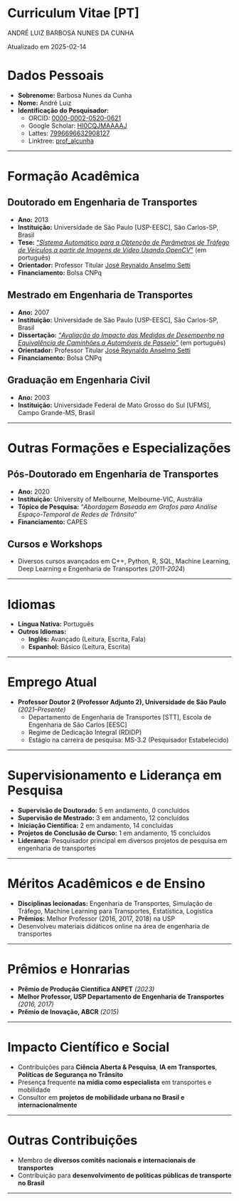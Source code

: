 # Curriculum Vitae \[PT\]
ANDRÉ LUIZ BARBOSA NUNES DA CUNHA

<!-- **ANDRÉ LUIZ BARBOSA NUNES DA CUNHA** -->

Atualizado em 2025-02-14

# Dados Pessoais

- **Sobrenome:** Barbosa Nunes da Cunha  
- **Nome:** André Luiz  
- **Identificação do Pesquisador:**
  - ORCID: [0000-0002-0520-0621](https://orcid.org/0000-0002-0520-0621)
  - Google Scholar:
    [HI0CQJMAAAAJ](https://scholar.google.com.br/citations?user=HI0CQJMAAAAJ&hl=pt)
  - Lattes: [7996696632908127](http://lattes.cnpq.br/7996696632908127)
  - Linktree: [prof_alcunha](https://linktr.ee/prof_alcunha)

------------------------------------------------------------------------

# Formação Acadêmica

## **Doutorado em Engenharia de Transportes**

- **Ano:** 2013  
- **Instituição:** Universidade de São Paulo \[USP-EESC\], São
  Carlos-SP, Brasil  
- **Tese:** [“*Sistema Automático para a Obtenção de Parâmetros de
  Tráfego de Veículos a partir de Imagens de Vídeo Usando
  OpenCV*”](https://doi.org/10.11606/T.18.2013.tde-19112013-165611) (em
  português)  
- **Orientador:** Professor Titular [José Reynaldo Anselmo
  Setti](http://lattes.cnpq.br/1214389619505648)  
- **Financiamento:** Bolsa CNPq

## **Mestrado em Engenharia de Transportes**

- **Ano:** 2007  
- **Instituição:** Universidade de São Paulo \[USP-EESC\], São
  Carlos-SP, Brasil  
- **Dissertação:** [“*Avaliação do Impacto das Medidas de Desempenho na
  Equivalência de Caminhões a Automóveis de
  Passeio*”](https://doi.org/10.11606/D.18.2007.tde-27112007-094400) (em
  português)  
- **Orientador:** Professor Titular [José Reynaldo Anselmo
  Setti](http://lattes.cnpq.br/1214389619505648)  
- **Financiamento:** Bolsa CNPq

## **Graduação em Engenharia Civil**

- **Ano:** 2003  
- **Instituição:** Universidade Federal de Mato Grosso do Sul \[UFMS\],
  Campo Grande-MS, Brasil

------------------------------------------------------------------------

# Outras Formações e Especializações

## **Pós-Doutorado em Engenharia de Transportes**

- **Ano:** 2020  
- **Instituição:** University of Melbourne, Melbourne-VIC, Austrália  
- **Tópico de Pesquisa:** “*Abordagem Baseada em Grafos para Análise
  Espaço-Temporal de Redes de Trânsito*”  
- **Financiamento:** CAPES

## **Cursos e Workshops**

- Diversos cursos avançados em C++, Python, R, SQL, Machine Learning,
  Deep Learning e Engenharia de Transportes (*2011-2024*)

------------------------------------------------------------------------

# Idiomas

- **Língua Nativa:** Português  
- **Outros Idiomas:**
  - **Inglês:** Avançado (Leitura, Escrita, Fala)  
  - **Espanhol:** Básico (Leitura, Escrita)

------------------------------------------------------------------------

# Emprego Atual

- **Professor Doutor 2 (Professor Adjunto 2), Universidade de São
  Paulo** *(2021–Presente)*
  - Departamento de Engenharia de Transportes \[STT\], Escola de
    Engenharia de São Carlos \[EESC\]  
  - Regime de Dedicação Integral (RDIDP)  
  - Estágio na carreira de pesquisa: MS-3.2 (Pesquisador Estabelecido)

------------------------------------------------------------------------

# Supervisionamento e Liderança em Pesquisa

- **Supervisão de Doutorado:** 5 em andamento, 0 concluídos  
- **Supervisão de Mestrado:** 3 em andamento, 12 concluídos  
- **Iniciação Científica:** 2 em andamento, 14 concluídas  
- **Projetos de Conclusão de Curso:** 1 em andamento, 15 concluídos  
- **Liderança:** Pesquisador principal em diversos projetos de pesquisa
  em engenharia de transportes

------------------------------------------------------------------------

# Méritos Acadêmicos e de Ensino

- **Disciplinas lecionadas:** Engenharia de Transportes, Simulação de
  Tráfego, Machine Learning para Transportes, Estatística, Logística  
- **Prêmios:** Melhor Professor (2016, 2017, 2018) na USP  
- Desenvolveu materiais didáticos online na área de engenharia de
  transportes

------------------------------------------------------------------------

# Prêmios e Honrarias

- **Prêmio de Produção Científica ANPET** *(2023)*  
- **Melhor Professor, USP Departamento de Engenharia de Transportes**
  *(2016, 2017)*  
- **Prêmio de Inovação, ABCR** *(2015)*

------------------------------------------------------------------------

# Impacto Científico e Social

- Contribuições para **Ciência Aberta & Pesquisa**, **IA em
  Transportes**, **Políticas de Segurança no Trânsito**  
- Presença frequente **na mídia como especialista** em transportes e
  mobilidade  
- Consultor em **projetos de mobilidade urbana no Brasil e
  internacionalmente**

------------------------------------------------------------------------

# Outras Contribuições

- Membro de **diversos comitês nacionais e internacionais de
  transportes**  
- Contribuição para **desenvolvimento de políticas públicas de
  transporte no Brasil**

------------------------------------------------------------------------
